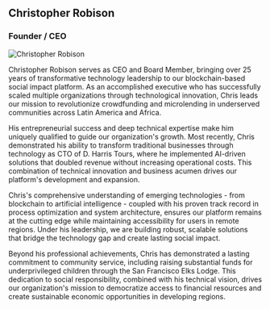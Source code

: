 ## Christopher Robison
### Founder / CEO

![Christopher Robison](https://thegivehub.com/img/chris.jpg#bio-pic)

Christopher Robison serves as CEO and Board Member, bringing over 25 years of transformative technology leadership to our blockchain-based social impact platform. As an accomplished executive who has successfully scaled multiple organizations through technological innovation, Chris leads our mission to revolutionize crowdfunding and microlending in underserved communities across Latin America and Africa.

His entrepreneurial success and deep technical expertise make him uniquely qualified to guide our organization's growth. Most recently, Chris demonstrated his ability to transform traditional businesses through technology as CTO of D. Harris Tours, where he implemented AI-driven solutions that doubled revenue without increasing operational costs. This combination of technical innovation and business acumen drives our platform's development and expansion.

Chris's comprehensive understanding of emerging technologies - from blockchain to artificial intelligence - coupled with his proven track record in process optimization and system architecture, ensures our platform remains at the cutting edge while maintaining accessibility for users in remote regions. Under his leadership, we are building robust, scalable solutions that bridge the technology gap and create lasting social impact.

Beyond his professional achievements, Chris has demonstrated a lasting commitment to community service, including raising substantial funds for underprivileged children through the San Francisco Elks Lodge. This dedication to social responsibility, combined with his technical vision, drives our organization's mission to democratize access to financial resources and create sustainable economic opportunities in developing regions.

